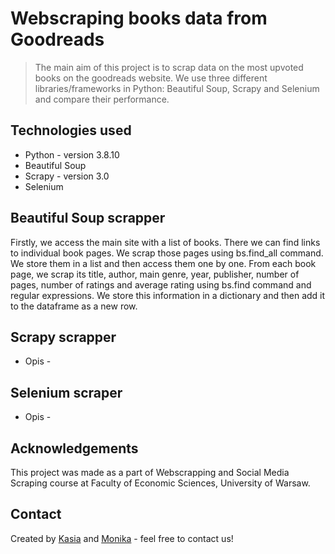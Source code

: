 # Webscraping books data from Goodreads
> The main aim of this project is to scrap data on the most upvoted books on the goodreads website. We use three different libraries/frameworks in Python: Beautiful Soup, Scrapy and Selenium and compare their performance.

## Technologies used
- Python - version 3.8.10
- Beautiful Soup
- Scrapy - version 3.0
- Selenium

## Beautiful Soup scrapper
Firstly, we access the main site with a list of books. There we can find links to individual book pages. We scrap those pages using bs.find_all command. We store them in a list and then access them one by one. From each book page, we scrap its title, author, main genre, year, publisher, number of pages, number of ratings and average rating using bs.find command and regular expressions. We store this information in a dictionary and then add it to the dataframe as a new row. 


## Scrapy scrapper
- Opis - 


## Selenium scraper
- Opis -


## Acknowledgements
This project was made as a part of Webscrapping and Social Media Scraping course at Faculty of Economic Sciences, University of Warsaw. 

## Contact
Created by [Kasia](mailto:https://www.katarzyna.jalbrzykowska@student.uw.edu.pl/) and [Monika](mailto:m.kaczan2@student.uw.edu.pl) - feel free to contact us!


